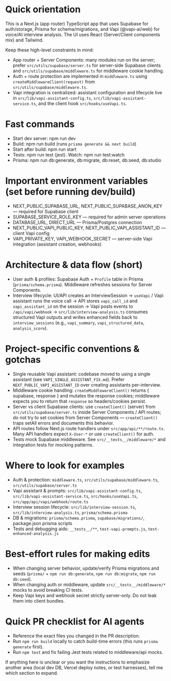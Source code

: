 <!-- .github/copilot-instructions.md
     Purpose: targeted, actionable guidance for AI coding agents working in this repo.
-->

# Quick orientation

This is a Next.js (app router) TypeScript app that uses Supabase for auth/storage, Prisma for schema/migrations, and Vapi (@vapi-ai/web) for voice/AI interview analysis. The UI uses React (Server/Client components mix) and Tailwind.

Keep these high-level constraints in mind:
- App router + Server Components: many modules run on the server; prefer `src/utils/supabase/server.ts` for server-side Supabase clients and `src/utils/supabase/middleware.ts` for middleware cookie handling.
- Auth + route protection are implemented in `middleware.ts` using `createMiddlewareClient(request)` from `src/utils/supabase/middleware.ts`.
- Vapi integration is centralized: assistant configuration and lifecycle live in `src/lib/vapi-assistant-config.ts`, `src/lib/vapi-assistant-service.ts`, and the client hook `src/hooks/useVapi.ts`.

# Fast commands
- Start dev server: npm run dev
- Build: npm run build (runs `prisma generate && next build`)
- Start after build: npm run start
- Tests: npm run test (jest). Watch: npm run test:watch
- Prisma: npm run db:generate, db:migrate, db:reset, db:seed, db:studio

# Important environment variables (set before running dev/build)
- NEXT_PUBLIC_SUPABASE_URL, NEXT_PUBLIC_SUPABASE_ANON_KEY — required for Supabase client
- SUPABASE_SERVICE_ROLE_KEY — required for admin server operations
- DATABASE_URL, DIRECT_URL — Prisma/Postgres connection
- NEXT_PUBLIC_VAPI_PUBLIC_KEY, NEXT_PUBLIC_VAPI_ASSISTANT_ID — client Vapi config
- VAPI_PRIVATE_KEY, VAPI_WEBHOOK_SECRET — server-side Vapi integration (assistant creation, webhooks)

# Architecture & data flow (short)
- User auth & profiles: Supabase Auth + `Profile` table in Prisma (`prisma/schema.prisma`). Middleware refreshes sessions for Server Components.
- Interview lifecycle: UI/API creates an InterviewSession -> `useVapi` / Vapi assistant runs the voice call -> API stores `vapi_call_id` and `vapi_assistant_id` on the session -> Vapi posts events to `/api/vapi/webhook` -> `src/lib/interview-analysis.ts` consumes structured Vapi outputs and writes enhanced fields back to `interview_sessions` (e.g., `vapi_summary`, `vapi_structured_data`, `analysis_score`).

# Project-specific conventions & gotchas
- Single reusable Vapi assistant: codebase moved to using a single assistant (see `VAPI_SINGLE_ASSISTANT_FIX.md`). Prefer `NEXT_PUBLIC_VAPI_ASSISTANT_ID` over creating assistants per-interview.
- Middleware cookie handling: `createMiddlewareClient()` returns { supabase, response } and mutates the response cookies; middleware expects you to return that `response` so headers/cookies persist.
- Server vs client Supabase clients: use `createClient()` (server) from `src/utils/supabase/server.ts` inside Server Components / API routes; do not try to set cookies from Server Components — `createClient()` traps setAll errors and documents this behavior.
- API routes follow Next.js route handlers under `src/app/api/**/route.ts`. Many API handlers expect `X-User-*` or use `createClient()` for auth.
- Tests mock Supabase middleware. See `src/__tests__/middleware/*` and integration tests for mocking patterns.

# Where to look for examples
- Auth & protection: `middleware.ts`, `src/utils/supabase/middleware.ts`, `src/utils/supabase/server.ts`
- Vapi assistant & prompts: `src/lib/vapi-assistant-config.ts`, `src/lib/vapi-assistant-service.ts`, `src/hooks/useVapi.ts`, `src/app/api/vapi/webhook/route.ts`
- Interview session lifecycle: `src/lib/interview-session.ts`, `src/lib/interview-analysis.ts`, `prisma/schema.prisma`
- DB & migrations: `prisma/schema.prisma`, `supabase/migrations/`, package.json prisma scripts
- Tests and debugging aids: `__tests__/**`, `test-vapi-prompts.js`, `test-enhanced-analysis.js`

# Best-effort rules for making edits
- When changing server behavior, update/verify Prisma migrations and seeds (`prisma/` + `npm run db:generate`, `npm run db:migrate`, `npm run db:seed`).
- When changing auth or middleware, update `src/__tests__/middleware/*` mocks to avoid breaking CI tests.
- Keep Vapi keys and webhook secret strictly server-only. Do not leak them into client bundles.

# Quick PR checklist for AI agents
- Reference the exact files you changed in the PR description.
- Run `npm run build` locally to catch build-time errors (this runs `prisma generate` first).
- Run `npm test` and fix failing Jest tests related to middleware/api mocks.

If anything here is unclear or you want the instructions to emphasize another area (local dev DB, Vercel deploy notes, or test harnesses), tell me which section to expand.
